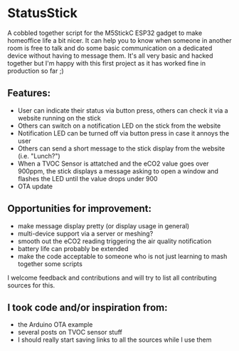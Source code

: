 # StatusStick
A cobbled together script for the M5StickC ESP32 gadget to make homeoffice life a bit nicer. It can help you to know when someone in another room is free to talk and do some basic communication on a dedicated device without having to message them. It's all very basic and hacked together but I'm happy with this first project as it has worked fine in production so far ;)

## Features:
- User can indicate their status via button press, others can check it via a website running on the stick
- Others can switch on a notification LED on the stick from the website
- Notification LED can be turned off via button press in case it annoys the user
- Others can send a short message to the stick display from the website (i.e. "Lunch?")
- When a TVOC Sensor is attatched and the eCO2 value goes over 900ppm, the stick displays a message asking to open a window and flashes the LED until the value drops under 900
- OTA update


## Opportunities for improvement:
- make message display pretty (or display usage in general)
- multi-device support via a server or meshing?
- smooth out the eCO2 reading triggering the air quality notification
- battery life can probably be extended
- make the code acceptable to someone who is not just learning to mash together some scripts

I welcome feedback and contributions and will try to list all contributing sources for this.

## I took code and/or inspiration from:
- the Arduino OTA example
- several posts on TVOC sensor stuff
- I should really start saving links to all the sources while I use them
